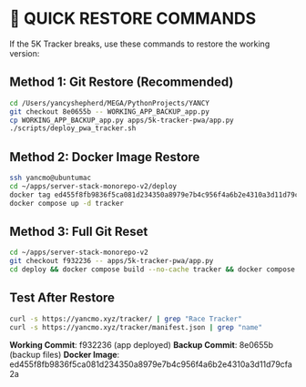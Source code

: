 # 🔄 QUICK RESTORE COMMANDS

If the 5K Tracker breaks, use these commands to restore the working version:

## Method 1: Git Restore (Recommended)
```bash
cd /Users/yancyshepherd/MEGA/PythonProjects/YANCY
git checkout 8e0655b -- WORKING_APP_BACKUP_app.py
cp WORKING_APP_BACKUP_app.py apps/5k-tracker-pwa/app.py
./scripts/deploy_pwa_tracker.sh
```

## Method 2: Docker Image Restore
```bash
ssh yancmo@ubuntumac
cd ~/apps/server-stack-monorepo-v2/deploy
docker tag ed455f8fb9836f5ca081d234350a8979e7b4c956f4a6b2e4310a3d11d79cfa2a deploy-pwa-tracker
docker compose up -d tracker
```

## Method 3: Full Git Reset
```bash
cd ~/apps/server-stack-monorepo-v2
git checkout f932236 -- apps/5k-tracker-pwa/app.py
cd deploy && docker compose build --no-cache tracker && docker compose up -d tracker
```

## Test After Restore
```bash
curl -s https://yancmo.xyz/tracker/ | grep "Race Tracker"
curl -s https://yancmo.xyz/tracker/manifest.json | grep "name"
```

**Working Commit**: f932236 (app deployed)
**Backup Commit**: 8e0655b (backup files)
**Docker Image**: ed455f8fb9836f5ca081d234350a8979e7b4c956f4a6b2e4310a3d11d79cfa2a
